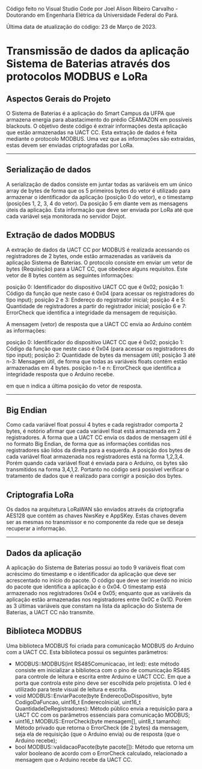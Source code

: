 Código feito no Visual Studio Code por Joel Alison Ribeiro Carvalho - Doutorando em Engenharia Elétrica da Universidade Federal do Pará.

Última data de atualização do código: 23 de Março de 2023.

# Transmissão de dados da aplicação Sistema de Baterias através dos protocolos MODBUS e LoRa

## Aspectos Gerais do Projeto

O Sistema de Baterias é a aplicação do Smart Campus da UFPA que armazena energia para abastacimento do prédio CEAMAZON em possíveis blackouts. O objetivo deste código é extrair informações desta aplicação que estão armazenadas na UACT CC. Esta extração de dados é feita mediante o protocolo MODBUS. Uma vez que as informações são extraídas, estas devem ser enviadas criptografadas por LoRa.

----

## Serialização de dados

A serialização de dados consiste em juntar todas as variáveis em um único array de bytes de forma que os 5 primeiros bytes do vetor é utilizado para armazenar o identificador da aplicação (posição 0 do vetor), e o timestamp (posições 1, 2, 3, 4 do vetor). Da posição 5 em diante vem as mensagens úteis da aplicação. Esta informação que deve ser enviada por LoRa até que cada variável seja monitorada no servidor Dojot.

## Extração de dados MODBUS

A extração de dados da UACT CC por MODBUS é realizada acessando os registradores de 2 bytes, onde estão armazenadas as variáveis da aplicação Sistema de Baterias. O protocolo consiste em enviar um vetor de bytes (Requisição) para a UACT CC, que obedece alguns requisitos. Este vetor de 8 bytes contém as seguintes informações:

posição 0: Identificador do dispositivo UACT CC que é 0x02;
posição 1: Código da função que neste caso é 0x04 (para acessar os registradores do tipo input);
posição 2 e 3: Endereço do registrador inicial;
posição 4 e 5: Quantidade de registradores a partir do registrador inicial;
posição 6 e 7: ErrorCheck que identifica a integridade da mensagem de requisição.

A mensagem (vetor) de resposta que a UACT CC envia ao Arduino contém as informações:

posição 0: Identificador do dispositivo UACT CC que é 0x02;
posição 1: Código da função que neste caso é 0x04 (para acessar os registradores do tipo input);
posição 2: Quantidade de bytes da mensagem útil;
posição 3 até n-3: Mensagem útil, de forma que todas as variáveis floats contém estão armazenadas em 4 bytes.
posição n-1 e n: ErrorCheck que identifica a integridade resposta que o Arduino recebe.

em que n indica a última posição do vetor de resposta.

----

## Big Endian

Como cada variável float possui 4 bytes e cada registrador comporta 2 bytes, é notório afirmar que cada variável float está armazenada em 2 registradores. A forma que a UACT CC envia os dados de mensagem útil é no formato Big Endian, de forma que as informações contidas nos registradores são lidos da direita para a esquerda. A posição dos bytes de cada variável float armazenada nos registradores está na forma 1,2,3,4. Porém quando cada variável float é enviada para o Arduino, os bytes são transmitidos na forma 3,4,1,2. Portanto no código será possível verificar o tratamento de dados que é realizado para corrigir a posição dos bytes.

## Criptografia LoRa

Os dados na arquitetura LoRaWAN são enviados através da criptografia AES128 que contém as chaves NwsKey e AppSKey. Estas chaves devem ser as mesmas no transmissor e no componente da rede que se deseja recuperar a informação.

----

## Dados da aplicação

A aplicação do Sistema de Baterias possui ao todo 9 variáveis float com acréscimo do timestamp e o identificador da aplicação que deve ser acrescentado no início do pacote. O código que deve ser inserido no início do pacote que identifica a aplicação é o 0x04. O timestamp está armazenado nos registradores 0x04 e 0x05; enquanto que as variáveis da aplicação estão armazenadas nos registradores entre 0x0C e 0x1D. Porém as 3 últimas variáveis que constam na lista da aplicação do Sistema de Baterias, a UACT CC não transmite.

## Biblioteca MODBUS

Uma biblioteca MODBUS foi criada para comunicação MODBUS do Arduino com a UACT CC. Esta biblioteca possui os seguintes parâmetros:

- MODBUS::MODBUS(int RS485Comunicacao, int led): este método consiste em inicializar a biblioteca com o pino de comunicação RS485 para controle de leitura e escrita entre Arduino e UACT CCC. Em que a porta que controla este pino deve ser escolhida pelo projetista. O led é utilizado para teste visual de leitura e escrita.
- void MODBUS::EnviarPacote(byte EnderecoDoDispositivo, byte CodigoDaFuncao, uint16_t EnderecoInicial, uint16_t QuantidadeDeRegistradores): Método público envia a requisição para a UACT CC com os parâmetros essenciais para comunicação MODBUS;
- uint16_t MODBUS::ErrorCheck(byte mensagem[], uint8_t tamanho): Método privado que retorna o ErrorCheck (de 2 bytes) da mensagem, seja ela de requisição (que o Arduino envia) ou de resposta (que o Arduino recebe);
- bool MODBUS::validacaoPacote(byte pacote[]): Método que retorna um valor booleano de acordo com o ErrorCheck calculado, relacionado a mensagem que o Arduino recebe da UACT CC.
